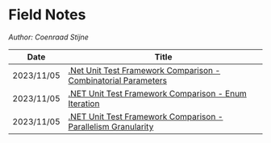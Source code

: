 # Field Notes

*Author: Coenraad Stijne*

| Date       | Title                                                                          |
| ---------- | ------------------------------------------------------------------------------ |
| 2023/11/05 | [.Net Unit Test Framework Comparison - Combinatorial Parameters](./2/README.md) |
| 2023/11/05 | [.NET Unit Test Framework Comparison - Enum Iteration](./1/README.md)          |
| 2023/11/05 | [.NET Unit Test Framework Comparison - Parallelism Granularity](./0/README.md) |

